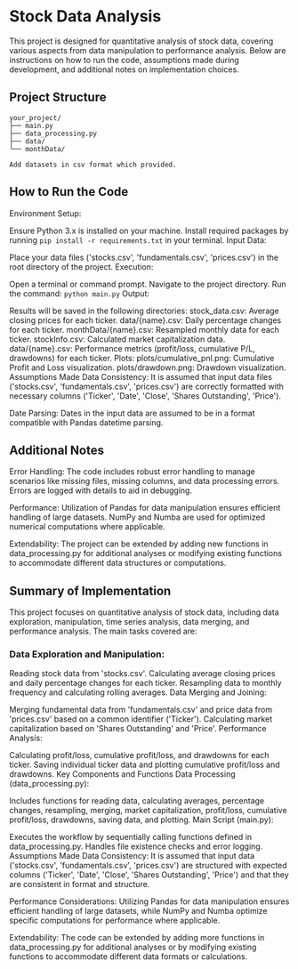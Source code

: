 # Stock Data Analysis
This project is designed for quantitative analysis of stock data, covering various aspects from data manipulation to performance analysis. Below are instructions on how to run the code, assumptions made during development, and additional notes on implementation choices.

## Project Structure
``` 
your_project/
├── main.py
├── data_processing.py
├── data/
└── monthData/

Add datasets in csv format which provided.
```

## How to Run the Code
Environment Setup:

Ensure Python 3.x is installed on your machine.
Install required packages by running `pip install -r requirements.txt` in your terminal.
Input Data:

Place your data files ('stocks.csv', 'fundamentals.csv', 'prices.csv') in the root directory of the project.
Execution:

Open a terminal or command prompt.
Navigate to the project directory.
Run the command: `python main.py`
Output:

Results will be saved in the following directories:
stock_data.csv: Average closing prices for each ticker.
data/{name}.csv: Daily percentage changes for each ticker.
monthData/{name}.csv: Resampled monthly data for each ticker.
stockInfo.csv: Calculated market capitalization data.
data/{name}.csv: Performance metrics (profit/loss, cumulative P/L, drawdowns) for each ticker.
Plots:
plots/cumulative_pnl.png: Cumulative Profit and Loss visualization.
plots/drawdown.png: Drawdown visualization.
Assumptions Made
Data Consistency: It is assumed that input data files ('stocks.csv', 'fundamentals.csv', 'prices.csv') are correctly formatted with necessary columns ('Ticker', 'Date', 'Close', 'Shares Outstanding', 'Price').

Date Parsing: Dates in the input data are assumed to be in a format compatible with Pandas datetime parsing.

## Additional Notes
Error Handling: The code includes robust error handling to manage scenarios like missing files, missing columns, and data processing errors. Errors are logged with details to aid in debugging.

Performance: Utilization of Pandas for data manipulation ensures efficient handling of large datasets. NumPy and Numba are used for optimized numerical computations where applicable.

Extendability: The project can be extended by adding new functions in data_processing.py for additional analyses or modifying existing functions to accommodate different data structures or computations.



## Summary of Implementation
This project focuses on quantitative analysis of stock data, including data exploration, manipulation, time series analysis, data merging, and performance analysis. The main tasks covered are:

### Data Exploration and Manipulation:

Reading stock data from 'stocks.csv'.
Calculating average closing prices and daily percentage changes for each ticker.
Resampling data to monthly frequency and calculating rolling averages.
Data Merging and Joining:

Merging fundamental data from 'fundamentals.csv' and price data from 'prices.csv' based on a common identifier ('Ticker').
Calculating market capitalization based on 'Shares Outstanding' and 'Price'.
Performance Analysis:

Calculating profit/loss, cumulative profit/loss, and drawdowns for each ticker.
Saving individual ticker data and plotting cumulative profit/loss and drawdowns.
Key Components and Functions
Data Processing (data_processing.py):

Includes functions for reading data, calculating averages, percentage changes, resampling, merging, market capitalization, profit/loss, cumulative profit/loss, drawdowns, saving data, and plotting.
Main Script (main.py):

Executes the workflow by sequentially calling functions defined in data_processing.py.
Handles file existence checks and error logging.
Assumptions Made
Data Consistency: It is assumed that input data ('stocks.csv', 'fundamentals.csv', 'prices.csv') are structured with expected columns ('Ticker', 'Date', 'Close', 'Shares Outstanding', 'Price') and that they are consistent in format and structure.

Performance Considerations: Utilizing Pandas for data manipulation ensures efficient handling of large datasets, while NumPy and Numba optimize specific computations for performance where applicable.

Extendability: The code can be extended by adding more functions in data_processing.py for additional analyses or by modifying existing functions to accommodate different data formats or calculations.

#
